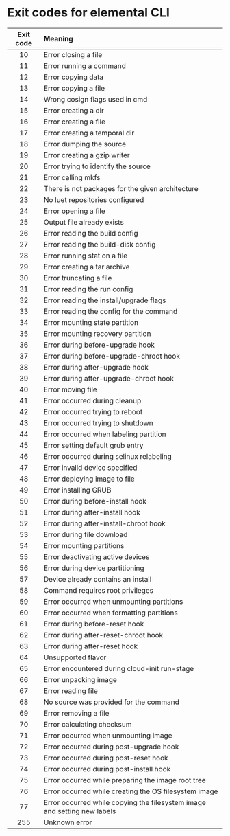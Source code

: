 # Exit codes for elemental CLI


| Exit code | Meaning |
| :----: | :---- |
| 10 | Error closing a file|
| 11 | Error running a command|
| 12 | Error copying data|
| 13 | Error copying a file|
| 14 | Wrong cosign flags used in cmd|
| 15 | Error creating a dir|
| 16 | Error creating a file|
| 17 | Error creating a temporal dir|
| 18 | Error dumping the source|
| 19 | Error creating a gzip writer|
| 20 | Error trying to identify the source|
| 21 | Error calling mkfs|
| 22 | There is not packages for the given architecture|
| 23 | No luet repositories configured|
| 24 | Error opening a file|
| 25 | Output file already exists|
| 26 | Error reading the build config|
| 27 | Error reading the build-disk config|
| 28 | Error running stat on a file|
| 29 | Error creating a tar archive|
| 30 | Error truncating a file|
| 31 | Error reading the run config|
| 32 | Error reading the install/upgrade flags|
| 33 | Error reading the config for the command|
| 34 | Error mounting state partition|
| 35 | Error mounting recovery partition|
| 36 | Error during before-upgrade hook|
| 37 | Error during before-upgrade-chroot hook|
| 38 | Error during after-upgrade hook|
| 39 | Error during after-upgrade-chroot hook|
| 40 | Error moving file|
| 41 | Error occurred during cleanup|
| 42 | Error occurred trying to reboot|
| 43 | Error occurred trying to shutdown|
| 44 | Error occurred when labeling partition|
| 45 | Error setting default grub entry|
| 46 | Error occurred during selinux relabeling|
| 47 | Error invalid device specified|
| 48 | Error deploying image to file|
| 49 | Error installing GRUB|
| 50 | Error during before-install hook|
| 51 | Error during after-install hook|
| 52 | Error during after-install-chroot hook|
| 53 | Error during file download|
| 54 | Error mounting partitions|
| 55 | Error deactivating active devices|
| 56 | Error during device partitioning|
| 57 | Device already contains an install|
| 58 | Command requires root privileges|
| 59 | Error occurred when unmounting partitions|
| 60 | Error occurred when formatting partitions|
| 61 | Error during before-reset hook|
| 62 | Error during after-reset-chroot hook|
| 63 | Error during after-reset hook|
| 64 | Unsupported flavor|
| 65 | Error encountered during cloud-init run-stage|
| 66 | Error unpacking image|
| 67 | Error reading file|
| 68 | No source was provided for the command|
| 69 | Error removing a file|
| 70 | Error calculating checksum|
| 71 | Error occurred when unmounting image|
| 72 | Error occurred during post-upgrade hook|
| 73 | Error occurred during post-reset hook|
| 74 | Error occurred during post-install hook|
| 75 | Error occurred while preparing the image root tree|
| 76 | Error occurred while creating the OS filesystem image|
| 77 | Error occurred while copying the filesystem image and setting new labels|
| 255 | Unknown error|
